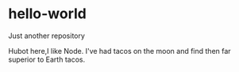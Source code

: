 # hello-world
Just another repository

Hubot here,I like Node.
I've had tacos on the moon and find then far superior to Earth tacos.

